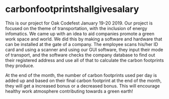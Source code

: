 # carbonfootprintshallgivesalary
This is our project for Oak Codefest January 19-20 2019.
Our project is focused on the theme of transportation, with the inclusion of energy infomatics.
We came up with an idea to aid companies promote a green work space and world. We did this by making a software and hardware that can be 
installed at the gate of a company. The employee scans his/her ID card and using a scanner and using our GUI software, they input their mode
of transport, and the software checks the company database to find out their registered address and use all of that to calculate the carbon 
footprints they produce.

At the end of the month, the number of carbon footprints used per day is added up and based on their final carbon footprint at the end of 
the month, they will get a increased bonus or a decreased bonus. This will encourage healthy work atmosphere contributing towards a green
earth!
